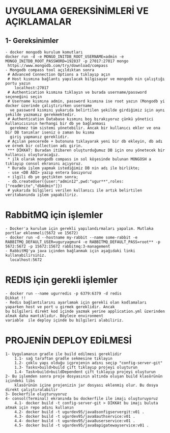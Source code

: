 # UYGULAMA GEREKSİNİMLERİ VE AÇIKLAMALAR
## 1- Gereksinimler
    - docker mongodb kurulum komutları
    docker run -d -e MONGO_INITDB_ROOT_USERNAME=admin -e MONGO_INITDB_ROOT_PASSWORD=192837 -p 27017:27017 mongo
     https://www.mongodb.com/try/download/compass
    - Mongodb compass tool açıldıktan sonra 
     # Advanced Connection Options a tıklayıp açın
     # Host kısmına bağlantı yapılacak bilgisayar ve mongodb nin çalıştığı portu yazın
        localhost:27017
     # Authentication kısmına tıklayın ve burada username/password seçeneğini seçin
     # Username kısmına admin, password kısmına ise root yazın (Mongodb yi docker üzerinde çalıştırırken username
      ve password kısmını yukarıda belirtilen şekilde girdiğimiz için aynı şekilde yazmamız gerekmektedir.
     # Authentication Database kısmını boş bırakıyoruz çünkü yönetici kullanıcısının herhangi bir db ye bağlanması
      gerekmez tüm sistemi yönetebilir. Ancak bir kullanıcı ekler ve ona bir DB tanımlar iseniz o zaman bu kısma
      giriş yapmanız gereklidir.
     # Açılan pencerede + butonuna tıklayarak yeni bir db ekleyin, db adı ve örnek bir collection adı girin.
     *** DİKKAT: Buradan itibaren oluşturduğumuz DB için onu yönetecek bir kullanıcı oluşturacağız.
     * ilk olarak mongodb compass in sol köşesinde bulunan MONGOSH a tıklayıp consol ekranını açıyoruz.
     * Burada işlem yapmak istediğimiz DB nin adı ile birlikte;
     - use <DB ADI> yazıp entera basıyoruz
     + ilgili db ye geçtikten sonra;
     - db.createUser({user:"admin12",pwd:"ugur**",roles:["readWrite","dbAdmin"]})
     # yukarıda bilgileri verilen kullanıcı ile artık belirtilen veritabanında işlem yapabiliriz.

# RabbitMQ için işlemler
    - Docker'a kurulum için gerekli yapılandırmaları yapalım. Mutlaka portlar eklenmeli(5672 ve 15672)
    - docker run -d --hostname my-rabbit --name some-rabbit -e RABBITMQ_DEFAULT_USER=uguryagmur4 -e RABBITMQ_DEFAULT_PASS=root** -p 5672:5672 -p 15672:15672 rabbitmq:3-management
    - RabbitMQ'ya java içinden bağlanmak için aşağıdaki linki kullanabilirsiniz.
      localhost:5672
# REDIS için gerekli işlemler
    - docker run --name ugurredis -p 6379:6379 -d redis
    Dikkat !!
    - Redis bağlantılarını ayarlamak için gerekli olan kodlamaları yaparken host ve port u girmek gereklidir. Ancak 
    bu bilgileri direkt kod içinde yazmak yerine application.yml üzerinden almak daha mantıklıdır. Böylece environment
    variable  ile deploy içinde bu bilgileri alabiliriz.
# PROJENİN DEPLOY EDİLMESİ
    1- Uygulamanın gradle ile build edilmesi gereklidir
        1.1- sağ taraftan gradle sekmesine tıklayın
        1.2- çoklu yapı olduğu içprojenin adını seçip "config-server-git"
        1.3- Tasks>build>build çift tıklayıp projeyi oluşturun
        1.4- Task>build>buildDependent çift tıklayıp projeyi oluşturun
    2- Bu işlemden sonra proje dosyasının altında oluşan build klasörünün içindeki libs
        klasörünün içine projenizin jar dosyası eklenmiş olur. Bu dosya direkt çalıştıralabilir
    3- Dockerfile oluşturuyoruz
    4- consol(Terminal) ekranında bu dockerfile ile imajı oluşturuyoruz
        4.1- docker build -t config-server-git > DİKKAt bu imajı buluta atmak için repo adını kullanın 
        4.2- docker build -t ugurdev95/java8sonfigservergit:v01 .
        4.3- docker build -t ugurdev95/java8authservice:v01 .
        4.4- docker build -t ugurdev95/java8userservice:v01 .
        4.5- docker build -t ugurdev95/java8apigatewayservice:v01 .
 

